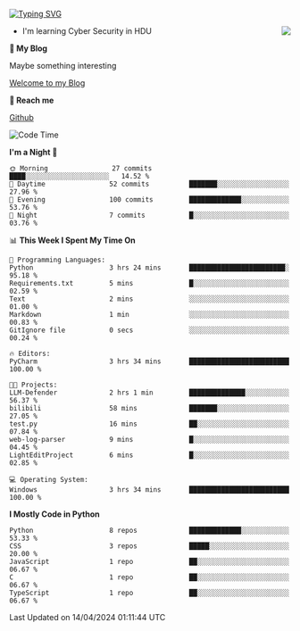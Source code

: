 [![Typing SVG](https://readme-typing-svg.herokuapp.com?font=Fira+Code&pause=1000&random=false&width=450&height=60&lines=Hello+%F0%9F%91%8B%F0%9F%8F%BB;I'm+JBNRZ)](https://git.io/typing-svg)

<a href="#">
  <img align="right" src="https://github-readme-stats.vercel.app/api?username=JBNRZ&show_icons=true&bg_color=15,f2f7fd,E0EAFC" />
</a>

- I'm learning Cyber Security in HDU

 **🌱 My Blog**

Maybe something interesting

[Welcome to my Blog](https://jbnrz.com.cn/)

 **💬 Reach me** 

[Github](https://github.com/JBNRZ)


<!--START_SECTION:waka-->
![Code Time](http://img.shields.io/badge/Code%20Time-422%20hrs%2010%20mins-blue)

**I'm a Night 🦉** 

```text
🌞 Morning                27 commits          ████░░░░░░░░░░░░░░░░░░░░░   14.52 % 
🌆 Daytime                52 commits          ███████░░░░░░░░░░░░░░░░░░   27.96 % 
🌃 Evening                100 commits         █████████████░░░░░░░░░░░░   53.76 % 
🌙 Night                  7 commits           █░░░░░░░░░░░░░░░░░░░░░░░░   03.76 % 
```


📊 **This Week I Spent My Time On** 

```text
💬 Programming Languages: 
Python                   3 hrs 24 mins       ████████████████████████░   95.18 % 
Requirements.txt         5 mins              █░░░░░░░░░░░░░░░░░░░░░░░░   02.59 % 
Text                     2 mins              ░░░░░░░░░░░░░░░░░░░░░░░░░   01.00 % 
Markdown                 1 min               ░░░░░░░░░░░░░░░░░░░░░░░░░   00.83 % 
GitIgnore file           0 secs              ░░░░░░░░░░░░░░░░░░░░░░░░░   00.24 % 

🔥 Editors: 
PyCharm                  3 hrs 34 mins       █████████████████████████   100.00 % 

🐱‍💻 Projects: 
LLM-Defender             2 hrs 1 min         ██████████████░░░░░░░░░░░   56.37 % 
bilibili                 58 mins             ███████░░░░░░░░░░░░░░░░░░   27.05 % 
test.py                  16 mins             ██░░░░░░░░░░░░░░░░░░░░░░░   07.84 % 
web-log-parser           9 mins              █░░░░░░░░░░░░░░░░░░░░░░░░   04.45 % 
LightEditProject         6 mins              █░░░░░░░░░░░░░░░░░░░░░░░░   02.85 % 

💻 Operating System: 
Windows                  3 hrs 34 mins       █████████████████████████   100.00 % 
```

**I Mostly Code in Python** 

```text
Python                   8 repos             █████████████░░░░░░░░░░░░   53.33 % 
CSS                      3 repos             █████░░░░░░░░░░░░░░░░░░░░   20.00 % 
JavaScript               1 repo              ██░░░░░░░░░░░░░░░░░░░░░░░   06.67 % 
C                        1 repo              ██░░░░░░░░░░░░░░░░░░░░░░░   06.67 % 
TypeScript               1 repo              ██░░░░░░░░░░░░░░░░░░░░░░░   06.67 % 
```




 Last Updated on 14/04/2024 01:11:44 UTC
<!--END_SECTION:waka-->
